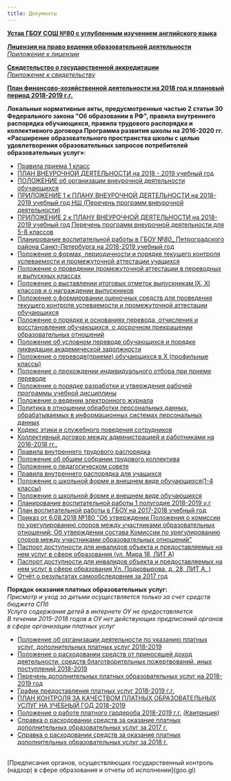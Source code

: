 ```yaml
---
title: Документы
---
```


**[Устав ГБОУ СОШ №80 с углубленным изучением английского языка](goo.gl)**

**[Лицензия на право ведения образовательной деятельности](goo.gl)**<br/>
[_Приложение к лицензии_](goo.gl)

**[Свидетельство о государственной аккредитации](goo.gl)**<br/>
[_Приложение к свидетельству_](goo.gl)

**[План финансово-хозяйственной деятельности на 2018 год и плановый период 2018-2019 г.г.](goo.gl)**

**Локальные нормативные акты, предусмотренные частью 2 статьи 30 Федерального закона "Об образовании в РФ", правила внутреннего распорядка обучающихся, правила трудового распорядка и коллективного договора
Программа развития школы на 2016-2020 гг. «Расширение образовательного пространства школы с целью удовлетворения образовательных запросов потребителей образовательных услуг»**:
* [Правила приема 1 класс](goo.gl)
* [ПЛАН ВНЕУРОЧНОЙ ДЕЯТЕЛЬНОСТИ на 2018 - 2019 учебный год](goo.gl)
* [ПОЛОЖЕНИЕ об организации внеурочной деятельности обучающихся](goo.gl)
* [ПРИЛОЖЕНИЕ 1 к ПЛАНУ ВНЕУРОЧНОЙ ДЕЯТЕЛЬНОСТИ на 2018-2019 учебный год НШ (Перечень программ внеурочной деятельности)](goo.gl)
* [ПРИЛОЖЕНИЕ 2 к ПЛАНУ ВНЕУРОЧНОЙ ДЕЯТЕЛЬНОСТИ на 2018-2019 учебный год Перечень программ внеурочной деятельности для 5-8 классов](goo.gl)
* [Планирование воспитательной работы в ГБОУ №_80__ Петроградского района Санкт-Петербурга на 2018-2019 учебный год](goo.gl)
* [Положение о формах, периодичности и порядке текущего контроля успеваемости и промежуточной аттестации учащихся](goo.gl)
* [Положение о проведении промежуточной аттестации в переводных и выпускных классах](goo.gl)
* [Положение о выставлении итоговых отметок выпускникам IX, XI классов и о награждении выпускников](goo.gl)
* [Положение о формировании оценочных средств для проведения текущего контроля успеваемости и промежуточной аттестации обучающихся](goo.gl)
* [Положение о порядке и основаниях перевода, отчисления и восстановления обучающихся, о досрочном прекращении образовательных отношений](goo.gl)
* [Положение об условном переводе обучающихся и порядке ликвидации академической задолжности](goo.gl)
* [Положение о переводе(приеме) обучающихся в Х (профильные классы)](goo.gl)
* [Положение о прохождении индивидуального отбора при приеме переводе](goo.gl)
* [Положение о порядке разработки и утверждения рабочей программы учебной дисциплины](goo.gl)
* [Положение о ведении электронного журнала](goo.gl)
* [Политика в отношении обработки персональных данных, обрабатываемых в информационных системах персональных данных](goo.gl)
* [Кодекс этики и служебного поведения сотрудников](goo.gl)
* [Коллективный договор между администрацией и работниками на 2016-2018 гг..](goo.gl)
* [Правила внутреннего трудового распорядка](goo.gl)
* [Положение об общем собрании трудового коллектива](goo.gl)
* [Положение о педагогическом совете](goo.gl)
* [Правила внутреннего распорядка для учащихся](goo.gl)
* [Положение о школьной форме и внешнем виде обучающихся(1-4 классы)](goo.gl)
* [Положение о школьной форме и внешнем виде обучающихся](goo.gl)
* [Планирование воспитательной работы 1 полугодие 2018-2019 у.г](goo.gl)
* [План воспитательной работы в ГБОУ на 2017-2018 учебный год](goo.gl)
* [Приказ от 6.08.2018 №180 "Об утверждении Положения о комиссии по урегулированию споров между участниками образовательных отношений; Об утверждении состава Комиссии по урегулированию споров между участниками образовательных отношений"](goo.gl)
* [Паспорт доступности для инвалидов объекта и предоставляемых на нем услуг в сфере образования (ул. Мира 18, ЛИТ А)](goo.gl)
* [Паспорт доступности для инвалидов объекта и предоставляемых на нем услуг в сфере образования Ул. Подковырова, д. 28, ЛИТ А. )](goo.gl)
* [Отчёт о результатах самообследовния за 2017 год](goo.gl)

**Порядок оказания платных образовательных услуг:** <br/>
_Присмотр и уход за детьми осуществляется только за счет средств бюджета СПб_ <br/>
_Услуга содержания детей в интернете ОУ не предоставляется_ <br/>
_В течении 2015-2018 годов в ОУ нет действующих предписаний органов в сфере организации платных услуг_ <br/>
* [Положение об организации деятельности по указанию платных услуг, дополнительных платных услуг 2018-2019](goo.gl)
* [Положение о расходовании средств от приносящей доход деятельности, средств благотворительных пожертвований, иных поступлений 2018-2019](goo.gl)
* [Перечень дополнительных платных образовательных услуг на 2018-2019 год](goo.gl)
* [График предоставления платных услуг 2018-2019 г.г.](goo.gl)
* [ПЛАН КОНТРОЛЯ ЗА КАЧЕСТВОМ ПЛАТНЫХ ОБРАЗОВАТЕЛЬНЫХ УСЛУГ НА УЧЕБНЫЙ ГОД 2018-2019](goo.gl)
* [Положение о работе платного гардероба 2018-2019 г.г.](goo.gl) [_(Квитанция)_](goo.gl)
* [Справка о расходовании средств за оказание платных дополнительных образовательных услуг за 2017 г.](goo.gl)
* [Справка о расходовании средств за оказание платных дополнительных образовательных услуг за 2018 г. ](goo.gl)
<br/>
[Предписания органов, осуществляющих государственный контроль (надзор) в сфере образования и отчеты об исполнении](goo.gl)

